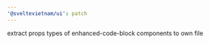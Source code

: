 ```yaml
---
'@sveltevietnam/ui': patch
---
```


extract props types of enhanced-code-block components to own file
